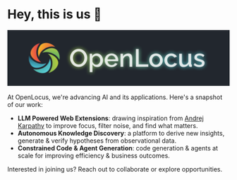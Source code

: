 # Hey, this is us 👋
![OpenLocus Banner](https://raw.githubusercontent.com/openlocus/.github/main/profile/github-org-banner-openlocus.png)

At OpenLocus, we're advancing AI and its applications. Here's a snapshot of our work:

- **LLM Powered Web Extensions**: drawing inspiration from [Andrej Karpathy](https://twitter.com/karpathy/status/1715806187663585287) to improve focus, filter noise, and find what matters.
- **Autonomous Knowledge Discovery**: a platform to derive new insights, generate & verify hypotheses from observational data.
- **Constrained Code & Agent Generation**: code generation & agents at scale for improving efficiency & business outcomes.

Interested in joining us? Reach out to collaborate or explore opportunities.
